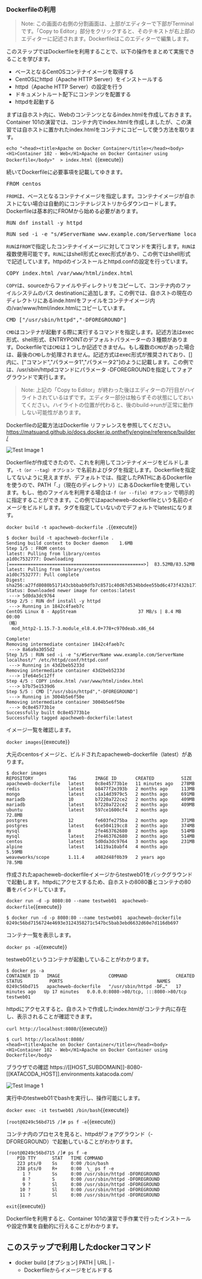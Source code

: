 ### Dockerfileの利用

> Note: この画面の右側の分割画面は、上部がエディターで下部がTerminalです。「Copy to Editor」部分をクリックすると、そのテキストが右上部のエディターに記述されます。Dockerfileはこのエディターで編集します。

このステップではDockerfileを利用することで、以下の操作をまとめて実施できることを学びます。

- ベースとなるCentOSコンテナイメージを取得する
- CentOSにhttpd（Apache HTTP Server）をインストールする
- httpd（Apache HTTP Server）の設定を行う
- ドキュメントルート配下にコンテンツを配置する
- httpdを起動する

まずは自ホスト内に、Webのコンテンツとなるindex.htmlを作成しておきます。Container 101の演習では、コンテナ内でindex.htmlを作成しましたが、この演習では自ホストに置かれたindex.htmlをコンテナにコピーして使う方法を取ります。

`echo "<head><title>Apache on Docker Container</title></head><body><H1>Container 102 - Web</H1>Apache on Docker Container using Dockerfile</body>"  > index.html `{{execute}}

続いてDockerfileに必要事項を記載してゆきます。

<pre class="file" data-filename="Dockerfile" data-target="append">FROM centos</pre>

`FROM`は、ベースとなるコンテナイメージを指定します。コンテナイメージが自ホストにない場合は自動的にコンテナレジストリからダウンロードします。Dockerfileは基本的にFROMから始める必要があります。

<pre class="file" data-filename="Dockerfile" data-target="append">RUN dnf install -y httpd</pre>
<pre class="file" data-filename="Dockerfile" data-target="append">RUN sed -i -e "s/#ServerName www.example.com/ServerName localhost/" /etc/httpd/conf/httpd.conf</pre>

`RUN`は`FROM`で指定したコンテナイイメージに対してコマンドを実行します。`RUN`は複数使用可能です。`RUN`にはshell形式とexec形式があり、この例ではshell形式で記述しています。httpdのインストールとhttpd.confの設定を行っています。

<pre class="file" data-filename="Dockerfile" data-target="append">COPY index.html /var/www/html/index.html</pre>

`COPY`は、sourceからファイルやディレクトリをコピーして、コンテナ内のファイルシステムのパス destinationに追加します。この例では、自ホストの現在のディレクトリにあるinde.htmlをファイルをコンテナイメージ内の/var/www/html/index.htmlにコピーしています。

<pre class="file" data-filename="Dockerfile" data-target="append">CMD ["/usr/sbin/httpd","-DFOREGROUND"]</pre>

`CMD`はコンテナが起動する際に実行するコマンドを指定します。記述方法はexec形式、shell形式、ENTRYPOINTのデフォルトパラメーターの３種類があります。Dockerfileでは`CMD`は１つしか記述できません。もし複数の`CMD`があった場合は、最後の`CMD`しか処理されません。記述方式はexec形式が推奨されており、[]内に、["コマンド","パラメータ1","パラメータ2"]のように記載します。この例では、/usr/sbin/httpdコマンドにパラメータ -DFOREGROUNDを指定してフォアグラウンドで実行します。

> Note: 上記の「Copy to Editor」が終わった後はエディターの7行目がハイライトされているはずです。エディター部分は触らずその状態にしておいてください。ハイライトの位置が代わると、後のbuild→runが正常に動作しない可能性があります。

Dockerfileの記載方法はDockerfile リファレンスを参照してください。https://matsuand.github.io/docs.docker.jp.onthefly/engine/reference/builder/

![Test Image 1](https://raw.githubusercontent.com/mayumi00/katacoda-scenarios/main/container102/images/image201.png)

Dockerfileが作成できたので、これを利用してコンテナイメージをビルドします。`-t（or --tag）オプション` で名前およびタグを指定します。Dockerfileを指定してないように見えますが、デフォルトでは、指定したPATHにあるDockerfileを使うので、PATH「.」（現在のディレクトリ）にあるDockerfileを使用しています。もし、他のファイルを利用する場合は`-f（or --file）オプション` で明示的に指定することができます。この例ではapacheweb-dockerfileという名前のイメージをビルドします。タグを指定していないのでデフォルトでlatestになります。

`docker build -t apacheweb-dockerfile .`{{execute}}
 
```text
$ docker build -t apacheweb-dockerfile .
Sending build context to Docker daemon    1.6MB
Step 1/5 : FROM centos
latest: Pulling from library/centos
a1d0c7532777: Downloading [==================================================>]  83.52MB/83.52MB
latest: Pulling from library/centos
a1d0c7532777: Pull complete 
Digest: sha256:a27fd8080b517143cbbbab9dfb7c8571c40d67d534bbdee55bd6c473f432b177
Status: Downloaded newer image for centos:latest
 ---> 5d0da3dc9764
Step 2/5 : RUN dnf install -y httpd
 ---> Running in 1842c4faeb7c
CentOS Linux 8 - AppStream                       37 MB/s | 8.4 MB     00:00    
（略）                     
  mod_http2-1.15.7-3.module_el8.4.0+778+c970deab.x86_64                         

Complete!
Removing intermediate container 1842c4faeb7c
 ---> 8a6a9a3055d2
Step 3/5 : RUN sed -i -e "s/#ServerName www.example.com/ServerName localhost/" /etc/httpd/conf/httpd.conf
 ---> Running in 43d2beb5233d
Removing intermediate container 43d2beb5233d
 ---> 1fe64e5c12ff
Step 4/5 : COPY index.html /var/www/html/index.html
 ---> b7b75e1539d6
Step 5/5 : CMD ["/usr/sbin/httpd","-DFOREGROUND"]
 ---> Running in 3004b5e6f50e
Removing intermediate container 3004b5e6f50e
 ---> 0c8e45773b1e
Successfully built 0c8e45773b1e
Successfully tagged apacheweb-dockerfile:latest
```

イメージ一覧を確認します。

`docker images`{{execute}}

大元のcentosイメージと、ビルドされたapacheweb-dockerfile（latest）があります。
```text
$ docker images 
REPOSITORY             TAG       IMAGE ID       CREATED          SIZE
apacheweb-dockerfile   latest    0c8e45773b1e   11 minutes ago   278MB
redis                  latest    b8477f2e393b   2 months ago     113MB
mongo                  latest    c1a14d3979c5   2 months ago     691MB
mariadb                10        b7220a722ce2   2 months ago     409MB
mariadb                latest    b7220a722ce2   2 months ago     409MB
ubuntu                 latest    597ce1600cf4   2 months ago     72.8MB
postgres               12        fe603fe275ba   2 months ago     371MB
postgres               latest    6ce504119cc8   2 months ago     374MB
mysql                  8         2fe463762680   2 months ago     514MB
mysql                  latest    2fe463762680   2 months ago     514MB
centos                 latest    5d0da3dc9764   3 months ago     231MB
alpine                 latest    14119a10abf4   4 months ago     5.59MB
weaveworks/scope       1.11.4    a082d48f0b39   2 years ago      78.5MB
```

作成されたapacheweb-dockerfileイメージからtestweb01をバックグラウンドで起動します。httpdにアクセスするため、自ホストの8080番とコンテナの80番をバインドしています。

`docker run -d -p 8080:80 --name testweb01  apacheweb-dockerfile`{{execute}}

```text
$ docker run -d -p 8080:80 --name testweb01  apacheweb-dockerfile
0249c56bd7156724e4693e3124358271c547bc5bab3ebd6632d60e7d116db697
```

コンテナ一覧を表示します。

`docker ps -a`{{execute}}

testweb01というコンテナが起動していることがわかります。

```text
$ docker ps -a
CONTAINER ID   IMAGE                  COMMAND                  CREATED          STATUS          PORTS                                   NAMES
0249c56bd715   apacheweb-dockerfile   "/usr/sbin/httpd -DF…"   17 minutes ago   Up 17 minutes   0.0.0.0:8080->80/tcp, :::8080->80/tcp   testweb01
```

httpdにアクセスすると、自ホストで作成したindex.htmlがコンテナ内に存在し、表示されることが確認できます。

`curl http://localhost:8080/`{{execute}}

```text
$ curl http://localhost:8080/
<head><title>Apache on Docker Container</title></head><body><H1>Container 102 - Web</H1>Apache on Docker Container using Dockerfile</body>
```
ブラウザでの確認
https://[[HOST_SUBDOMAIN]]-8080-[[KATACODA_HOST]].environments.katacoda.com/

![Test Image 1](https://raw.githubusercontent.com/mayumi00/katacoda-scenarios/main/container102/images/image202.png)

実行中のtestweb01でbashを実行し、操作可能にします。

`docker exec -it testweb01 /bin/bash`{{execute}}

`[root@0249c56bd715 /]# ps f -e`{{execute}}

コンテナ内のプロセスを見ると、httpdがフォアグラウンド（-DFOREGROUND）で起動していることがわかります。
```text
[root@0249c56bd715 /]# ps f -e
    PID TTY      STAT   TIME COMMAND
    223 pts/0    Ss     0:00 /bin/bash
    238 pts/0    R+     0:00  \_ ps f -e
      1 ?        Ss     0:00 /usr/sbin/httpd -DFOREGROUND
      8 ?        S      0:00 /usr/sbin/httpd -DFOREGROUND
      9 ?        Sl     0:00 /usr/sbin/httpd -DFOREGROUND
     10 ?        Sl     0:00 /usr/sbin/httpd -DFOREGROUND
     11 ?        Sl     0:00 /usr/sbin/httpd -DFOREGROUND
```

`exit`{{execute}}

Dockerfileを利用すると、Container 101の演習で手作業で行ったインストールや設定作業を自動的に行えることがわかります。

##  このステップで利用したdockerコマンド
- docker build [オプション] PATH | URL | -
  - Dockerfileからイメージをビルドする




 